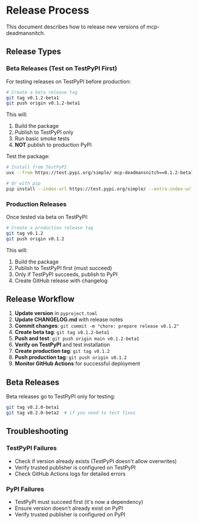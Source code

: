 # Release Process

This document describes how to release new versions of mcp-deadmansnitch.

## Release Types

### Beta Releases (Test on TestPyPI First)
For testing releases on TestPyPI before production:

```bash
# Create a beta release tag
git tag v0.1.2-beta1
git push origin v0.1.2-beta1
```

This will:
1. Build the package
2. Publish to TestPyPI only
3. Run basic smoke tests
4. **NOT** publish to production PyPI

Test the package:
```bash
# Install from TestPyPI
uvx --from https://test.pypi.org/simple/ mcp-deadmansnitch==0.1.2-beta1

# Or with pip
pip install --index-url https://test.pypi.org/simple/ --extra-index-url https://pypi.org/simple/ mcp-deadmansnitch==0.1.2-beta1
```

### Production Releases
Once tested via beta on TestPyPI:

```bash
# Create a production release tag
git tag v0.1.2
git push origin v0.1.2
```

This will:
1. Build the package
2. Publish to TestPyPI first (must succeed)
3. Only if TestPyPI succeeds, publish to PyPI
4. Create GitHub release with changelog

## Release Workflow

1. **Update version** in `pyproject.toml`
2. **Update CHANGELOG.md** with release notes
3. **Commit changes**: `git commit -m "chore: prepare release v0.1.2"`
4. **Create beta tag**: `git tag v0.1.2-beta1`
5. **Push and test**: `git push origin main v0.1.2-beta1`
6. **Verify on TestPyPI** and test installation
7. **Create production tag**: `git tag v0.1.2`
8. **Push production tag**: `git push origin v0.1.2`
9. **Monitor GitHub Actions** for successful deployment

## Beta Releases
Beta releases go to TestPyPI only for testing:

```bash
git tag v0.2.0-beta1
git tag v0.2.0-beta2  # if you need to test fixes
```

## Troubleshooting

### TestPyPI Failures
- Check if version already exists (TestPyPI doesn't allow overwrites)
- Verify trusted publisher is configured on TestPyPI
- Check GitHub Actions logs for detailed errors

### PyPI Failures
- TestPyPI must succeed first (it's now a dependency)
- Ensure version doesn't already exist on PyPI
- Verify trusted publisher is configured on PyPI
